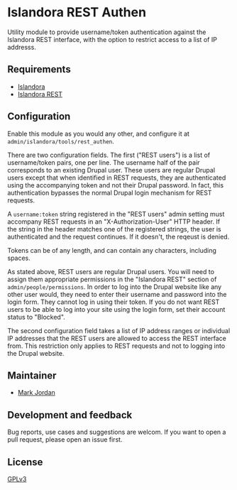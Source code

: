 # Islandora REST Authen

Utility module to provide username/token authentication against the Islandora REST interface, with the option to restrict access to a list of IP addresss.

## Requirements

* [Islandora](https://github.com/Islandora/islandora)
* [Islandora REST](https://github.com/discoverygarden/islandora_rest)

## Configuration

Enable this module as you would any other, and configure it at `admin/islandora/tools/rest_authen`.

There are two configuration fields. The first ("REST users") is a list of username/token pairs, one per line. The username half of the pair corresponds to an existing Drupal user. These users are regular Drupal users except that when identified in REST requests, they are authenticated using the accompanying token and not their Drupal password. In fact, this authentication bypasses the normal Drupal login mechanism for REST requests.

A `username:token` string registered in the "REST users" admin setting must accompany REST requests in an "X-Authorization-User" HTTP header. If the string in the header matches one of the registered strings, the user is authenticated and the request continues. If it doesn't, the reqeust is denied.

Tokens can be of any length, and can contain any characters, including spaces.

As stated above, REST users are regular Drupal users. You will need to assign them appropriate permissions in the "Islandora REST" section of `admin/people/permissions`. In order to log into the Drupal website like any other user would, they need to enter their username and password into the login form. They cannot log in using their token. If you do not want REST users to be able to log into your site using the login form, set their account status to "Blocked".

The second configuration field takes a list of IP address ranges or individual IP addresses that the REST users are allowed to access the REST interface from. This restriction only applies to REST requests and not to logging into the Drupal website.

## Maintainer

* [Mark Jordan](https://github.com/mjordan)

## Development and feedback

Bug reports, use cases and suggestions are welcom. If you want to open a pull request, please open an issue first.

## License

 [GPLv3](http://www.gnu.org/licenses/gpl-3.0.txt)
